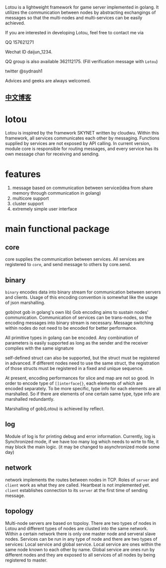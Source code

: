 Lotou is a lightweight framework for game server implemented in golang.
It utilizes the communication between nodes by abstracting exchangings of messages 
so that the multi-nodes and multi-services can be easily achieved.

If you are interested in developing Lotou, feel free to contact me via 

   QQ 157621271 
   
   Wechat ID daijun_1234. 
   
   QQ group is also available 362112175. (Fill verification message with `Lotou`)
   
   twitter @sydnash1
   
Advices and geeks are always welcomed. 

[中文博客](http://blog.csdn.net/sydnash/article/details/66033983)
-------------------
# lotou
Lotou is inspired by the framework SKYNET written by cloudwu.
Within this framework, all services communicates each other by messaging. 
Functions supplied by services are not exposed by API calling. 
In current version, module core is responsible for routing messages, 
and every service has its own message chan for receiving and sending. 

# features

1. message based on communication between service(idea from share memory through communication in golang)
2. multicore support
3. cluster support 
4. extremely simple user interface

# main functional package

## core
core supplies the communication between services. 
All services are registered to `core`, and send message to others by core.send.

## binary

`binary` encodes data into binary stream for communication between servers and clients.
Usage of this encoding convention is somewhat like the usage of json marshalling. 

gob(not gob in golang's own lib)
Gob encoding aims to sustain nodes' communication. 
Communication of services can be trans-nodes, so the encoding messages into binary stream is necessary.
Message switching within nodes do not need to be encoded for better performance. 

All primitive types in golang can be encoded. 
Any combination of parameters is easily supported 
as long as the sender and the receiver complies with the same signature

self-defined struct can also be supported, but the struct must be registered in advanced.
If different nodes need to use the same struct, the registration of those structs must 
be registered in a fixed and unique sequence. 

At present, encoding performances for slice and map are not so good. 
In order to encode type of `[]interface{}`, each elements of which are encoded separately. 
To be more specific, type info for each elements are all marshalled. 
So if there are elements of one certain same type, type info are marshalled redundantly.

Marshalling of gob(Lotou) is achieved by reflect.

## log

Module of log is for printing debug and error information. 
Currently, log is Synchronized mode, if we have too many log which needs to wirte to file, it may block the main logic.
(it may be changed to asynchronized mode some day)

## network
network implements the routes between nodes in TCP. 
Roles of `server` and `client` work as what they are called. 
Heartbeat is not implemented yet. 
`client` establishes connection to its `server` at the first time of sending message. 

## topology
Multi-node servers are based on topoloy. 
There are two types of nodes in Lotou 
and different types of nodes are clusted into the same network.
Within a certain network there is only one master node and serveral slave nodes. 
Services can be run in any type of node and there are two types of services:
Local service and global service. 
Local service are ones within the same node known to each other by name.
Global service are ones run by different nodes
 and they are exposed to all services of all nodes by being registered to master.
 
 
 
 
